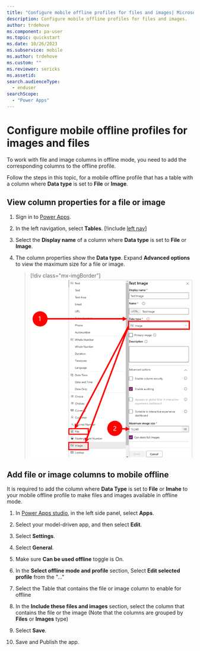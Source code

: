 ```yaml
---
title: "Configure mobile offline profiles for files and images| Microsoft Docs"
description: Configure mobile offline profiles for files and images.
author: trdehove
ms.component: pa-user
ms.topic: quickstart
ms.date: 10/26/2023
ms.subservice: mobile
ms.author: trdehove
ms.custom: ""
ms.reviewer: sericks
ms.assetid: 
search.audienceType: 
  - enduser
searchScope:
  - "Power Apps"
---
```


# Configure mobile offline profiles for images and files 

To work with file and image columns in offline mode, you need to add the corresponding columns to the offline profile.

Follow the steps in this topic, for a mobile offline profile that has a table with a column where **Data type** is set to **File** or **Image**.



## View column properties for a file or image 

1. Sign in to [Power Apps](https://make.powerapps.com).

2. In the left navigation, select **Tables**. [!include [left nav](../includes/left-navigation-pane.md)] 
  
3. Select the **Display name** of a column where **Data type** is set to **File** or **Image**.

4. The column properties show the **Data type**. Expand **Advanced options** to view the maximum size for a file or image.

   > [!div class="mx-imgBorder"]
   >![Maximum size for files and images.](media/offline-file-images-1.png "Maximum file and image size")


## Add file or image columns to mobile offline 

It is required to add the column where **Data Type** is set to **File** or **Imahe** to your mobile offline profile to make files and images available in offline mode.

1. In [Power Apps studio](../maker/canvas-apps/power-apps-studio.md), in the left side panel, select **Apps**.

1. Select your model-driven app, and then select **Edit**.

1. Select **Settings**.

1. Select **General**.

1. Make sure **Can be used offline** toggle is On.

1. In the **Select offline mode and profile** section, Select **Edit selected profile** from the "..."

1. Select the Table that contains the file or image column to enable for offline
   
1. In the **Include these files and images** section, select the column that contains the file or the image (Note that the columns are grouped by **Files** or **Images** type)

1. Select **Save**.
1. Save and Publish the app.    

